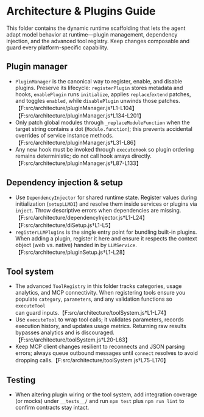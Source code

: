 # Architecture & Plugins Guide

This folder contains the dynamic runtime scaffolding that lets the agent adapt model behavior at runtime—plugin management, dependency injection, and the advanced tool registry. Keep changes composable and guard every platform-specific capability.

## Plugin manager

- `PluginManager` is the canonical way to register, enable, and disable plugins. Preserve its lifecycle: `registerPlugin` stores metadata and hooks, `enablePlugin` runs `initialize`, applies `replace`/`extend` patches, and toggles `enabled`, while `disablePlugin` unwinds those patches.【F:src/architecture/pluginManager.js†L1-L104】【F:src/architecture/pluginManager.js†L134-L201】
- Only patch global modules through `_replaceModuleFunction` when the target string contains a dot (`Module.function`); this prevents accidental overrides of service instance methods.【F:src/architecture/pluginManager.js†L31-L86】
- Any new hook must be invoked through `executeHook` so plugin ordering remains deterministic; do not call hook arrays directly.【F:src/architecture/pluginManager.js†L87-L133】

## Dependency injection & setup

- Use `DependencyInjector` for shared runtime state. Register values during initialization (`setupLLMDI`) and resolve them inside services or plugins via `inject`. Throw descriptive errors when dependencies are missing.【F:src/architecture/dependencyInjector.js†L1-L24】【F:src/architecture/diSetup.js†L1-L5】
- `registerLLMPlugins` is the single entry point for bundling built-in plugins. When adding a plugin, register it here and ensure it respects the context object (web vs. native) handed in by `LLMService`.【F:src/architecture/pluginSetup.js†L1-L28】

## Tool system

- The advanced `ToolRegistry` in this folder tracks categories, usage analytics, and MCP connectivity. When registering tools ensure you populate `category`, `parameters`, and any validation functions so `executeTool` can guard inputs.【F:src/architecture/toolSystem.js†L1-L74】
- Use `executeTool` to wrap tool calls; it validates parameters, records execution history, and updates usage metrics. Returning raw results bypasses analytics and is discouraged.【F:src/architecture/toolSystem.js†L20-L63】
- Keep MCP client changes resilient to reconnects and JSON parsing errors; always queue outbound messages until `connect` resolves to avoid dropping calls.【F:src/architecture/toolSystem.js†L75-L170】

## Testing

- When altering plugin wiring or the tool system, add integration coverage (or mocks) under `__tests__/` and run `npm test` plus `npm run lint` to confirm contracts stay intact.
